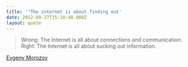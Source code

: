```yaml
---
title: '"The internet is about finding out'
date: 2012-09-27T15:18:48.000Z
layout: quote
---
```


> Wrong: The Internet is all about connections and communication. Right: The Internet is all about sucking out information.

[Evgeny Morozov](https://twitter.com/evgenymorozov)
